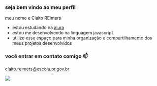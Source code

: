 ### seja bem vindo ao meu perfil

 meu nome e Claito REimers

- estou estudando na [alura](https.alura.com.br)
- estou me desenvolvendo na linguagem javascript
- utilizo esse espaço para minha organização e compartilhamento dos meus projetos desenvolvidos

### você entrar em contato comigo 📫

claito.reimers@escola.pr.gov.br


![](https://tenor.com/pt-BR/view/hug-love-hi-bye-cat-gif-15999080)
